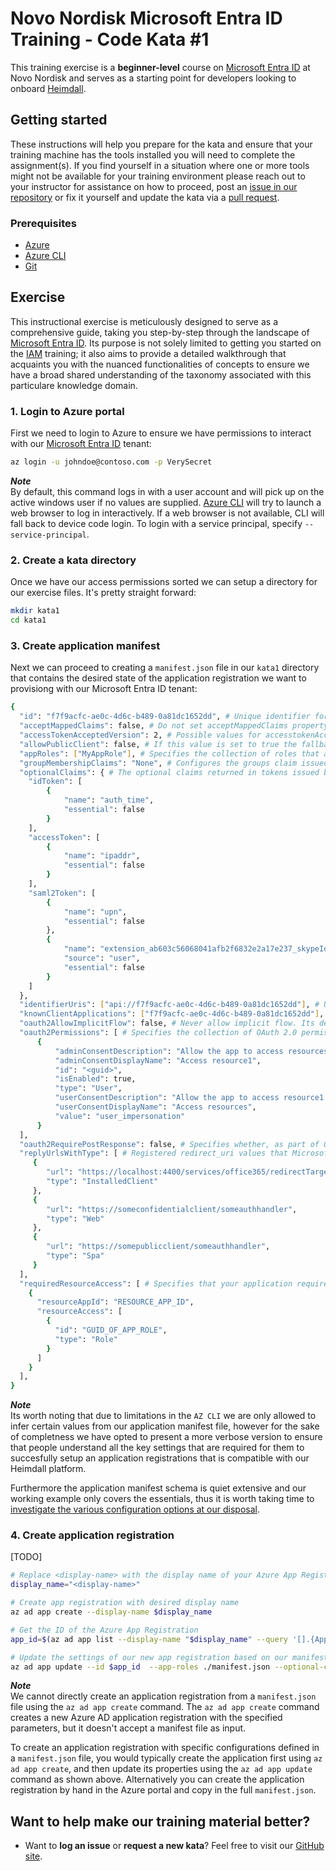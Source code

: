 Novo Nordisk Microsoft Entra ID Training - Code Kata #1
======================================

This training exercise is a **beginner-level** course on [Microsoft Entra ID](https://learn.microsoft.com/en-us/entra/identity/) at Novo Nordisk and serves as a starting point for developers looking to onboard [Heimdall](https://medium.com/@ZaradarTR/wtf-is-heimdall-646843ec18d0).

## Getting started
These instructions will help you prepare for the kata and ensure that your training machine has the tools installed you will need to complete the assignment(s). If you find yourself in a situation where one or more tools might not be available for your training environment please reach out to your instructor for assistance on how to proceed, post an [issue in our repository](https://github.com/NovoNordisk-OpenSource/dojo/issues) or fix it yourself and update the kata via a [pull request](https://github.com/NovoNordisk-OpenSource/dojo/pulls).

### Prerequisites
* [Azure](https://portal.azure.com/)
* [Azure CLI](https://learn.microsoft.com/en-us/cli/azure/install-azure-cli#install)
* [Git](https://git-scm.com/book/en/v2/Getting-Started-Installing-Git)

## Exercise
This instructional exercise is meticulously designed to serve as a comprehensive guide, taking you step-by-step through the landscape of [Microsoft Entra ID](https://learn.microsoft.com/en-us/entra/identity/). Its purpose is not solely limited to getting you started on the [IAM](https://www.microsoft.com/en-gb/security/business/security-101/what-is-identity-access-management-iam) training; it also aims to provide a detailed walkthrough that acquaints you with the nuanced functionalities of concepts to ensure we have a broad shared understanding of the taxonomy associated with this particulare knowledge domain.

### 1. Login to Azure portal
First we need to login to Azure to ensure we have permissions to interact with our [Microsoft Entra ID](https://learn.microsoft.com/en-us/entra/identity/) tenant:

```bash
az login -u johndoe@contoso.com -p VerySecret
```

***Note*** <br/>
By default, this command logs in with a user account and will pick up on the active windows user if no values are supplied. [Azure CLI](https://learn.microsoft.com/en-us/cli/azure) will try to launch a web browser to log in interactively. If a web browser is not available, CLI will fall back to device code login. To login with a service principal, specify `--service-principal`.

### 2. Create a kata directory
Once we have our access permissions sorted we can setup a directory for our exercise files. It's pretty straight forward:

```bash
mkdir kata1
cd kata1
```

### 3. Create application manifest
Next we can proceed to creating a `manifest.json` file in our `kata1` directory that contains the desired state of the application registration we want to provisiong with our Microsoft Entra ID tenant:

```bash
{
  "id": "f7f9acfc-ae0c-4d6c-b489-0a81dc1652dd", # Unique identifier for the app in the directory. This ID is not used to identify the app in any protocol transaction. It's used for referencing the object in directory queries.
  "acceptMappedClaims": false, # Do not set acceptMappedClaims property to true for multi-tenant apps. This can allow malicious actors to create claims-mapping policies for your app.
  "accessTokenAcceptedVersion": 2, # Possible values for accesstokenAcceptedVersion are 1, 2, or null. If the value is null, this parameter defaults to 1, which corresponds to the v1.0 endpoint.
  "allowPublicClient": false, # If this value is set to true the fallback application type is public client. The default value is false which means the fallback application type is confidential client.
  "appRoles": ["MyAppRole"], # Specifies the collection of roles that an app may declare. These roles can be assigned to users, groups, or service principals. 
  "groupMembershipClaims": "None", # Configures the groups claim issued in a user or OAuth 2.0 access token that the app expects. Valid values are: None, SecurityGroup , ApplicationGroup, DirectoryRole, All
  "optionalClaims": { # The optional claims returned in tokens issued by the security token service for this specific app registration.
    "idToken": [
        {
            "name": "auth_time",
            "essential": false
        }
    ],
    "accessToken": [
        {
            "name": "ipaddr",
            "essential": false
        }
    ],
    "saml2Token": [
        {
            "name": "upn",
            "essential": false
        },
        {
            "name": "extension_ab603c56068041afb2f6832e2a17e237_skypeId",
            "source": "user",
            "essential": false
        }
    ]
  },
  "identifierUris": ["api://f7f9acfc-ae0c-4d6c-b489-0a81dc1652dd"], # User-defined URI(s) that uniquely identify a web app within its Microsoft Entra tenant or verified customer owned domain.
  "knownClientApplications": ["f7f9acfc-ae0c-4d6c-b489-0a81dc1652dd"], # Used for bundling consent if you have a solution that contains multiple application registrations
  "oauth2AllowImplicitFlow": false, # Never allow implicit flow. Its dead @ https://developer.okta.com/blog/2019/05/01/is-the-oauth-implicit-flow-dead
  "oauth2Permissions": [ # Specifies the collection of OAuth 2.0 permission scopes that the web API (resource) app exposes to client apps. 
      {
          "adminConsentDescription": "Allow the app to access resources on behalf of the signed-in user.",
          "adminConsentDisplayName": "Access resource1",
          "id": "<guid>",
          "isEnabled": true,
          "type": "User",
          "userConsentDescription": "Allow the app to access resource1 on your behalf.",
          "userConsentDisplayName": "Access resources",
          "value": "user_impersonation"
      }
  ],
  "oauth2RequirePostResponse": false, # Specifies whether, as part of OAuth 2.0 token requests, Microsoft Entra ID will allow POST requests, as opposed to GET requests. 
  "replyUrlsWithType": [ # Registered redirect_uri values that Microsoft Entra ID will accept as destinations when returning tokens. For more info: https://learn.microsoft.com/en-us/entra/identity-platform/reply-url
     {
        "url": "https://localhost:4400/services/office365/redirectTarget.html",
        "type": "InstalledClient"
     },
     {
        "url": "https://someconfidentialclient/someauthhandler",
        "type": "Web"
     },
     {
        "url": "https://somepublicclient/someauthhandler",
        "type": "Spa"
     }
  ],
  "requiredResourceAccess": [ # Specifies that your application requires access to the resource application (identified by RESOURCE_APP_ID) and requests the specified appRole (identified by GUID_OF_APP_ROLE) defined in that resource application
    {
      "resourceAppId": "RESOURCE_APP_ID",
      "resourceAccess": [
        {
          "id": "GUID_OF_APP_ROLE",
          "type": "Role"
        }
      ]
    }
  ],
}
```

***Note*** <br/>
Its worth noting that due to limitations in the `AZ CLI` we are only allowed to infer certain values from our application manifest file, however for the sake of completness we have opted to present a more verbose version to ensure that people understand all the key settings that are required for them to succesfully setup an application registrations that is compatible with our Heimdall platform.

Furthermore the application manifest schema is quiet extensive and our working example only covers the essentials, thus it is worth taking time to [investigate the various configuration options at our disposal](https://learn.microsoft.com/en-us/entra/identity-platform/reference-app-manifest).

### 4. Create application registration
[TODO]

```bash
# Replace <display-name> with the display name of your Azure App Registration
display_name="<display-name>"

# Create app registration with desired display name
az ad app create --display-name $display_name

# Get the ID of the Azure App Registration
app_id=$(az ad app list --display-name "$display_name" --query '[].{AppId: appId}' --output tsv)

# Update the settings of our new app registration based on our manifest.json
az ad app update --id $app_id  --app-roles ./manifest.json --optional-claims ./manifest.json --required-resource-accesses ./manifest.json
```

***Note*** <br/>
We cannot directly create an application registration from a `manifest.json` file using the `az ad app create` command. The `az ad app create` command creates a new Azure AD application registration with the specified parameters, but it doesn't accept a manifest file as input.

To create an application registration with specific configurations defined in a `manifest.json` file, you would typically create the application first using `az ad app create`, and then update its properties using the `az ad app update` command as shown above. Alternatively you can create the application registration by hand in the Azure portal and copy in the full `manifest.json`.

## Want to help make our training material better?
 * Want to **log an issue** or **request a new kata**? Feel free to visit our [GitHub site](https://github.com/NovoNordisk-OpenSource/dojo/issues).
